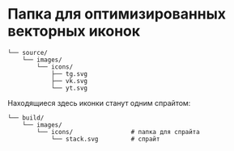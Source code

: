 # Папка для оптимизированных векторных иконок

```shell
└── source/
    └── images/
        └── icons/
            ├── tg.svg
            ├── vk.svg
            └── yt.svg
```

Находящиеся здесь иконки станут одним спрайтом:

```shell
└── build/
    └── images/
        └── icons/                # папка для спрайта
            └── stack.svg         # спрайт
```
